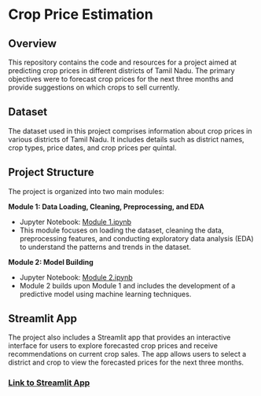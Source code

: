 # Crop Price Estimation

## Overview

This repository contains the code and resources for a project aimed at predicting crop prices in different districts of Tamil Nadu. The primary objectives were to forecast crop prices for the next three months and provide suggestions on which crops to sell currently.

## Dataset

The dataset used in this project comprises information about crop prices in various districts of Tamil Nadu. It includes details such as district names, crop types, price dates, and crop prices per quintal.

## Project Structure

The project is organized into two main modules:

**Module 1: Data Loading, Cleaning, Preprocessing, and EDA**
   - Jupyter Notebook: [Module 1.ipynb](https://github.com/yuvimor/Crop-Price-Estimation/blob/main/Module%201.ipynb)
   - This module focuses on loading the dataset, cleaning the data, preprocessing features, and conducting exploratory data analysis (EDA) to understand the patterns and trends in the dataset.

**Module 2: Model Building**
   - Jupyter Notebook: [Module 2.ipynb](https://github.com/yuvimor/Crop-Price-Estimation/blob/main/Module%202.ipynb)
   - Module 2 builds upon Module 1 and includes the development of a predictive model using machine learning techniques.

## Streamlit App

The project also includes a Streamlit app that provides an interactive interface for users to explore forecasted crop prices and receive recommendations on current crop sales. The app allows users to select a district and crop to view the forecasted prices for the next three months.

### [Link to Streamlit App](https://crop-price-estimation.streamlit.app/)
